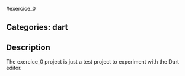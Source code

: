 #exercice_0

## Categories: dart

## Description

The exercice_0 project is just a test project to experiment with the Dart editor.




